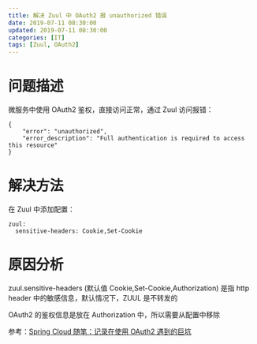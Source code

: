 ```yaml
---
title: 解决 Zuul 中 OAuth2 报 unauthorized 错误
date: 2019-07-11 08:30:00
updated: 2019-07-11 08:30:00
categories: [IT]
tags: [Zuul, OAuth2]
---
```


# 问题描述

微服务中使用 OAuth2 鉴权，直接访问正常，通过 Zuul 访问报错：

```
{
    "error": "unauthorized",
    "error_description": "Full authentication is required to access this resource"
}
```

# 解决方法

在 Zuul 中添加配置：

```
zuul:
  sensitive-headers: Cookie,Set-Cookie
```

# 原因分析

zuul.sensitive-headers (默认值 Cookie,Set-Cookie,Authorization) 是指 http header 中的敏感信息，默认情况下，ZUUL 是不转发的

OAuth2 的鉴权信息是放在 Authorization 中，所以需要从配置中移除


参考：[Spring Cloud 随笔：记录在使用 OAuth2 遇到的巨坑](https://mp.weixin.qq.com/s/b1PZl8OVj3m7Q5IaJR_dpQ)

